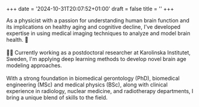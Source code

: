 +++
date = '2024-10-31T20:07:52+01:00'
draft = false
title = ''
+++

As a physicist with a passion for understanding human brain function and its implications on healthy aging and cognitive decline, I've developed expertise in using medical imaging techniques to analyze and model brain health. :brain: \
\
:woman_scientist: Currently working as a postdoctoral researcher at Karolinska Institutet, Sweden, I'm applying deep learning methods to develop novel brain age modeling approaches.\
\
With a strong foundation in biomedical gerontology (PhD), biomedical engineering (MSc) and medical physics (BSc), along with clinical experience in radiology, nuclear medicine, and radiotherapy departments, I bring a unique blend of skills to the field.

